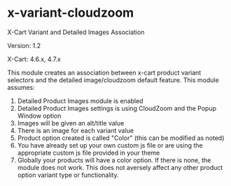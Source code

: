 # x-variant-cloudzoom
X-Cart Variant and Detailed Images Association

Version: 1.2

X-Cart: 4.6.x, 4.7.x

This module creates an association between x-cart product variant selectors and the detailed image/cloudzoom default feature.
This module assumes:

1. Detailed Product Images module is enabled
2. Detailed Product Images settings is using CloudZoom and the Popup Window option
3. Images will be given an alt/title value
4. There is an image for each variant value
5. Product option created is called "Color" (this can be modified as noted)
6. You have already set up your own custom js file or are using the appropriate custom js file provided in your theme
7. Globally your products will have a color option. If there is none, the module does not work. This does not aversely affect any other product option variant type or functionality.


